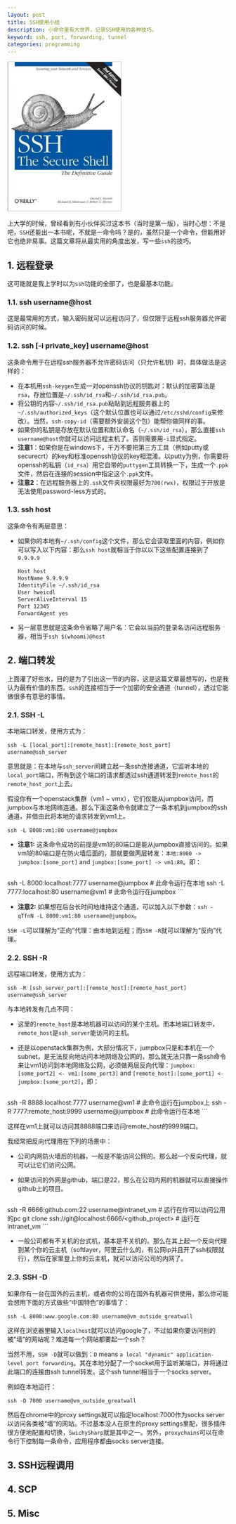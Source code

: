 ```yaml
---
layout: post
title: SSH使用小结
description: 小命令里有大世界，记录SSH使用的各种技巧。
keyword: ssh, port, forwarding, tunnel
categories: programming
---
```


![](/images/201409/ssh.jpg)

上大学的时候，曾经看到有小伙伴买过这本书（当时是第一版），当时心想：不是吧，`SSH`还能出一本书呢，不就是一命令吗？是的，虽然只是一个命令，但能用好它也绝非易事。这篇文章将从最实用的角度出发，写一些`ssh`的技巧。

## 1. 远程登录

这可能就是我上学时以为`ssh`功能的全部了，也是最基本功能。

### 1.1. ssh username@host

这是最常用的方式，输入密码就可以远程访问了，但仅限于远程ssh服务器允许密码访问的时候。

### 1.2. ssh [-i private_key] username@host

这条命令用于在远程ssh服务器不允许密码访问（只允许私钥）时，具体做法是这样的：

* 在本机用`ssh-keygen`生成一对openssh协议的钥匙对：默认的加密算法是`rsa`，存放位置是`~/.ssh/id_rsa`和`~/.ssh/id_rsa.pub`。
* 将公钥的内容`~/.ssh/id_rsa.pub`粘贴到远程服务器上的`~/.ssh/authorized_keys`（这个默认位置也可以通过`/etc/sshd/config`来修改）。当然，`ssh-copy-id`（需要额外安装这个包）能帮你做同样的事。
* 如果你的私钥是存放在默认位置和默认命名（`~/.ssh/id_rsa`），那么直接`ssh username@host`你就可以访问远程主机了。否则需要用`-i`显式指定。
* **注意1**：如果你是在windows下，千万不要把第三方工具（例如putty或securecrt）的key和标准openssh协议的key相混淆。以putty为例，你需要将openssh的私钥（`id_rsa`）用它自带的`puttygen`工具转换一下，生成一个`.ppk`文件，然后在连接的session中指定这个`.ppk`文件。
* **注意2**：在远程服务器上的`.ssh`文件夹权限最好为`700(rwx)`，权限过于开放是无法使用password-less方式的。

### 1.3. ssh host

这条命令有两层意思：

* 如果你的本地有`~/.ssh/config`这个文件，那么它会读取里面的内容，例如你可以写入以下内容：那么`ssh host`就相当于你以以下这些配置连接到了`9.9.9.9`
    
    ```
  Host host
    HostName 9.9.9.9
    IdentityFile ~/.ssh/id_rsa
    User hweicdl
    ServerAliveInterval 15
    Port 12345
    ForwardAgent yes
    ```

* 另一层意思就是这条命令省略了用户名：它会以当前的登录名访问远程服务器，相当于`ssh $(whoami)@host`

## 2. 端口转发

上面灌了好些水，目的是为了引出这一节的内容，这是这篇文章最想写的，也是我认为最有价值的东西。`ssh`的连接相当于一个加密的安全通道（tunnel），透过它能做很多有意思的事情。

### 2.1. SSH -L

本地端口转发，使用方式为：

```
ssh -L [local_port]:[remote_host]:[remote_host_port] username@ssh_server
```

意思就是：在本地与`ssh_server`间建立起一条ssh连接通道，它监听本地的`local_port`端口，所有到这个端口的请求都透过ssh通道转发到`remote_host`的`remote_host_port`上去。

假设你有一个openstack集群（vm1 ~ vmx），它们仅能从jumpbox访问，而jumpbox与本地网络连通。那么下面这条命令就建立了一条本机到jumpbox的ssh通道，并借由此将本地的请求转发到vm1上。

```
ssh -L 8000:vm1:80 username@jumpbox
```

* **注意1:** 这条命令成功的前提是vm1的80端口是能从jumpbox直接访问的。如果vm1的80端口是在防火墙后面的，那就要做两层转发：`本地:8000 -> jumpbox:[some_port]` and `jumpbox:[some_port] -> vm1:80`。即：

    ```
ssh -L 8000:localhost:7777 username@jumpbox # 此命令运行在本地
ssh -L 7777:localhost:80 username@vm1 # 此命令运行在jumpbox
    ```

* **注意2:** 如果想在后台长时间地维持这个通道，可以加入以下参数：`ssh -qTfnN -L 8000:vm1:80 username@jumpbox`。

`SSH -L`可以理解为“正向”代理：由本地到远程；而`SSH -R`就可以理解为“反向”代理。

### 2.2. SSH -R

远程端口转发，使用方式为：

```
ssh -R [ssh_server_port]:[remote_host]:[remote_host_port] username@ssh_server
```

与本地转发有几点不同：

* 这里的`remote_host`是本地机器可以访问的某个主机。而本地端口转发中，`remote_host`是`ssh_server`能访问的主机。
* 还是以openstack集群为例，大部分情况下，jumpbox只是和本机在一个subnet，是无法反向地访问本地网络及公网的，那么就无法只靠一条ssh命令来让vm1访问到本地网络及公网，必须做两层反向代理：`jumpbox:[some_port2] <- vm1:[some_port3]` and `[remote_host]:[some_port1] <- jumpbox:[some_port2]`，即：

    ```
ssh -R 8888:localhost:7777 username@vm1 # 此命令运行在jumpbox上
ssh -R 7777:remote_host:9999 username@jumpbox # 此命令运行在本地
    ```

  这样在vm1上就可以访问其8888端口来访问remote_host的9999端口。

我经常把反向代理用在下列的场景中：

* 公司内网防火墙后的机器，一般是不能访问公网的。那么起一个反向代理，就可以让它们访问公网。
* 如果访问的外网是github，端口是22，那么在公司内网的机器就可以直接操作github上的项目。

    ```
ssh -R 6666:github.com:22 username@intranet_vm # 运行在你可以访问公用的pc
git clone ssh://git@localhost:6666/<github_project> # 运行在intranet_vm
    ```

* 一般公司都有不关机的台式机，基本是不关机的。那么在其上起一个反向代理到某个你的云主机（softlayer，阿里云什么的，有公网ip并且开了ssh权限就行），然后在家里登上你的云主机，就可以访问公司的内网了。

### 2.3. SSH -D

如果你有一台在国外的云主机，或者你的公司在国外有机器可供使用，那么你可能会想用下面的方式做些“中国特色”的事情了：

```
ssh -L 8000:www.google.com:80 username@vm_outside_greatwall
```

这样在浏览器里输入`localhost`就可以访问google了，不过如果你要访问别的被“墙”的网站呢？难道每一个网站都要起一个ssh？

当然不用，`SSH -D`就可以做到：`D` means `a local "dynamic" application-level port forwarding`。其在本地分配了一个socket用于监听某端口，并将通过此端口的连接由ssh tunnel转发。这个ssh tunnel相当于一个socks server。

例如在本地运行：

```
ssh -D 7000 username@vm_outside_greatwall
```

然后在chrome中的proxy settings就可以指定localhost:7000作为socks server以访问各类被“墙”的网站。不过基本没人在原生的proxy settings里配，很多插件很方便地配置和切换，`SwichySharp`就是其中之一。另外，`proxychains`可以在命令行下控制每一条命令，应用程序都由socks server连接。

## 3. SSH远程调用

## 4. SCP

## 5. Misc